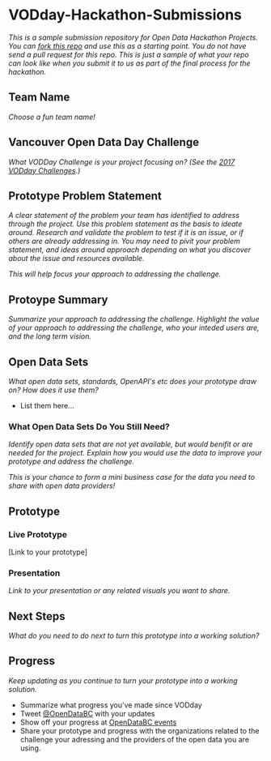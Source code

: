 # VODday-Hackathon-Submissions
*This is a sample submission repository for Open Data Hackathon Projects. You can [fork this repo](https://help.github.com/articles/fork-a-repo/) and use this as a starting point. You do not have send a pull request for this repo. This is just a sample of what your repo can look like when you submit it to us as part of the final process for the hackathon.*

## Team Name
*Choose a fun team name!*



## Vancouver Open Data Day Challenge
*What VODDay Challenge is your project focusing on? (See the [2017 VODday Challenges](https://www.opendatabc.ca/pages/2017-vodday-vancouver-open-data-day#challenges).)*



## Prototype Problem Statement
*A clear statement of the problem your team has identified to address through the project. Use this problem statement as the basis to ideate around. Research and validate the problem to test if it is an issue, or if others are already addressing in. You may need to pivit your problem statement, and ideas around approach depending on what you discover about the issue and resources available.* 

*This will help focus your approach to addressing the challenge.*



## Protoype Summary
*Summarize your approach to addressing the challenge. Highlight the value of your approach to addressing the challenge, who your inteded users are, and the long term vision.*



## Open Data Sets

*What open data sets, standards, OpenAPI's etc does your prototype draw on? How does it use them?*

 - List them here...
 
 

### What Open Data Sets Do You Still Need?
*Identify open data sets that are not yet available, but would benifit or are needed for the project. Explain how you would use the data to improve your prototype and address the challenge.*

*This is your chance to form a mini business case for the data you need to share with open data providers!*


## Prototype

### Live Prototype
[Link to your prototype]


### Presentation
*Link to your presentation or any related visuals you want to share.*



## Next Steps
*What do you need to do next to turn this prototype into a working solution?*



## Progress
*Keep updating as you continue to turn your prototype into a working solution.*

 - Summarize what progress you've made since VODday
 - Tweet [@OpenDataBC](https://twitter.com/opendatabc) with your updates
 - Show off your progress at [OpenDataBC events](https://www.meetup.com/OpenDataBC-Vancouver)
 - Share your prototype and progress with the organizations related to the challenge your adressing and the providers of the open data you are using.



